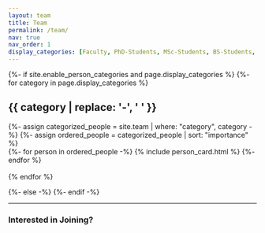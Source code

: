 ```yaml
---
layout: team
title: Team
permalink: /team/
nav: true
nav_order: 1
display_categories: [Faculty, PhD-Students, MSc-Students, BS-Students, Alumni]
---
```


<!-- pages/team.md -->
<div class="team">
{%- if site.enable_person_categories and page.display_categories %}
    <!-- Display categorized projects -->
    {%- for category in page.display_categories %}
        <h2 class="category">{{ category | replace: '-', ' ' }}</h2>
        {%- assign categorized_people = site.team | where: "category", category -%}
        {%- assign ordered_people = categorized_people | sort: "importance" %}
        <!-- Generate cards for each person -->
        <div class="grid">
        {%- for person in ordered_people -%}
            {% include person_card.html %}
        {%- endfor %}
        </div>
    <br>
    {% endfor %}

{%- else -%}
{%- endif -%}
</div>


---

### Interested in Joining?